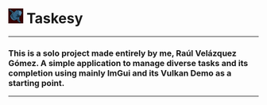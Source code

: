 <h1> <img src="./resources/icon/taskesy_icon.png" alt="Moon Fish - Taskesy's Icon, Default Version" width="30"> Taskesy </h1>

---
### This is a solo project made entirely by me, Raúl Velázquez Gómez. A simple application to manage diverse tasks and its completion using mainly ImGui and its Vulkan Demo as a starting point.
---